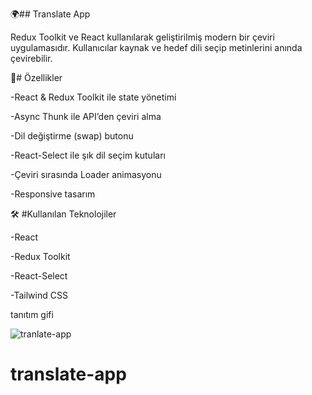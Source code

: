 🌍## Translate App

Redux Toolkit ve React kullanılarak geliştirilmiş modern bir çeviri uygulamasıdır. Kullanıcılar kaynak ve hedef dili seçip metinlerini anında çevirebilir.

🚀# Özellikler

 -React & Redux Toolkit ile state yönetimi

 -Async Thunk ile API’den çeviri alma

 -Dil değiştirme (swap) butonu

 -React-Select ile şık dil seçim kutuları

 -Çeviri sırasında Loader animasyonu

 -Responsive tasarım

🛠️ #Kullanılan Teknolojiler

 -React

 -Redux Toolkit

 -React-Select

 -Tailwind CSS

 tanıtım gifi

![tranlate-app](https://github.com/user-attachments/assets/6b0eac0c-7d63-431c-9bbf-7fd5e458b90a)


# translate-app
